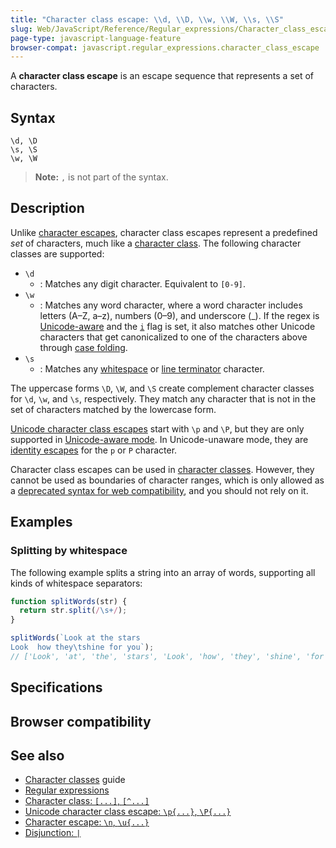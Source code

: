```yaml
---
title: "Character class escape: \\d, \\D, \\w, \\W, \\s, \\S"
slug: Web/JavaScript/Reference/Regular_expressions/Character_class_escape
page-type: javascript-language-feature
browser-compat: javascript.regular_expressions.character_class_escape
---
```




A **character class escape** is an escape sequence that represents a set of characters.

## Syntax

```regex
\d, \D
\s, \S
\w, \W
```

> **Note:** `,` is not part of the syntax.

## Description

Unlike [character escapes](/Web/JavaScript/Reference/Regular_expressions/Character_escape), character class escapes represent a predefined _set_ of characters, much like a [character class](/Web/JavaScript/Reference/Regular_expressions/Character_class). The following character classes are supported:

- `\d`
  - : Matches any digit character. Equivalent to `[0-9]`.
- `\w`
  - : Matches any word character, where a word character includes letters (A–Z, a–z), numbers (0–9), and underscore (\_). If the regex is [Unicode-aware](/Web/JavaScript/Reference/Global_Objects/RegExp/unicode#unicode-aware_mode) and the [`i`](/Web/JavaScript/Reference/Global_Objects/RegExp/ignoreCase) flag is set, it also matches other Unicode characters that get canonicalized to one of the characters above through [case folding](https://unicode.org/Public/UCD/latest/ucd/CaseFolding.txt).
- `\s`
  - : Matches any [whitespace](/Web/JavaScript/Reference/Lexical_grammar#white_space) or [line terminator](/Web/JavaScript/Reference/Lexical_grammar#line_terminators) character.

The uppercase forms `\D`, `\W`, and `\S` create complement character classes for `\d`, `\w`, and `\s`, respectively. They match any character that is not in the set of characters matched by the lowercase form.

[Unicode character class escapes](/Web/JavaScript/Reference/Regular_expressions/Unicode_character_class_escape) start with `\p` and `\P`, but they are only supported in [Unicode-aware mode](/Web/JavaScript/Reference/Global_Objects/RegExp/unicode#unicode-aware_mode). In Unicode-unaware mode, they are [identity escapes](/Web/JavaScript/Reference/Regular_expressions/Character_escape) for the `p` or `P` character.

Character class escapes can be used in [character classes](/Web/JavaScript/Reference/Regular_expressions/Character_class). However, they cannot be used as boundaries of character ranges, which is only allowed as a [deprecated syntax for web compatibility](/Web/JavaScript/Reference/Deprecated_and_obsolete_features#regexp), and you should not rely on it.

## Examples

### Splitting by whitespace

The following example splits a string into an array of words, supporting all kinds of whitespace separators:

```js
function splitWords(str) {
  return str.split(/\s+/);
}

splitWords(`Look at the stars
Look  how they\tshine for you`);
// ['Look', 'at', 'the', 'stars', 'Look', 'how', 'they', 'shine', 'for', 'you']
```

## Specifications



## Browser compatibility



## See also

- [Character classes](/Web/JavaScript/Guide/Regular_expressions/Character_classes) guide
- [Regular expressions](/Web/JavaScript/Reference/Regular_expressions)
- [Character class: `[...]`, `[^...]`](/Web/JavaScript/Reference/Regular_expressions/Character_class)
- [Unicode character class escape: `\p{...}`, `\P{...}`](/Web/JavaScript/Reference/Regular_expressions/Unicode_character_class_escape)
- [Character escape: `\n`, `\u{...}`](/Web/JavaScript/Reference/Regular_expressions/Character_escape)
- [Disjunction: `|`](/Web/JavaScript/Reference/Regular_expressions/Disjunction)
